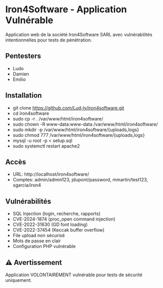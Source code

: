 # Iron4Software - Application Vulnérable

Application web de la société Iron4Software SARL  avec vulnérabilités intentionnelles pour tests de pénétration.

## Pentesters
- Ludo
- Damien  
- Emilio

## Installation

- git clone https://github.com/Lud-ly/iron4software.git
- cd iron4software
- sudo cp -r . /var/www/html/iron4software/
- sudo chown -R www-data:www-data /var/www/html/iron4software/
- sudo mkdir -p /var/www/html/iron4software/{uploads,logs}
- sudo chmod 777 /var/www/html/iron4software/{uploads,logs}
- mysql -u root -p < setup.sql
- sudo systemctl restart apache2

## Accès
- URL: http://localhost/iron4software/
- Comptes: admin/admin123, jdupont/password, mmartin/test123, sgarcia/iron4

## Vulnérabilités
- SQL Injection (login, recherche, rapports)
- CVE-2024-1874 (proc_open command injection)  
- CVE-2022-31630 (GD font loading)
- CVE-2022-37454 (Keccak buffer overflow)
- File upload non sécurisé
- Mots de passe en clair
- Configuration PHP vulnérable

## ⚠️ Avertissement
Application VOLONTAIREMENT vulnérable pour tests de sécurité uniquement.

